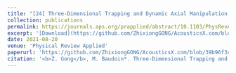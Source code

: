 ```yaml
---
title: "[24] Three-Dimensional Trapping and Dynamic Axial Manipulation with Frequency-Tuned Spiraling Acoustical Tweezers: A Theoretical Study"
collection: publications
permalink: https://journals.aps.org/prapplied/abstract/10.1103/PhysRevApplied.16.024034
excerpt: '[Download](https://github.com/ZhixiongGONG/AcousticsX.com/blob/39b96f3c1c31d63075d9025e30d14affebab8df4/files/Journal_14_2020PRApplied_3DAxialDisplacement.pdf)'
date: 2021-08-20
venue: 'Physical Review Applied'
paperurl: 'https://github.com/ZhixiongGONG/AcousticsX.com/blob/39b96f3c1c31d63075d9025e30d14affebab8df4/files/Journal_14_2020PRApplied_3DAxialDisplacement.pdf'
citation: '<b>Z. Gong</b>, M. Baudoin*. Three-Dimensional Trapping and Dynamic Axial Manipulation with Frequency-Tuned Spiraling Acoustical Tweezers: A Theoretical Study. <i>Physical Review Applied</i> 16, 024034, (2021).'
---
```

